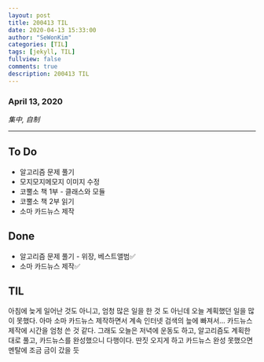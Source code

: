 ```yaml
---
layout: post
title: 200413 TIL 
date: 2020-04-13 15:33:00
author: "SeWonKim"
categories: [TIL]
tags: [jekyll, TIL]
fullview: false
comments: true
description: 200413 TIL
---
```


### April 13, 2020

*集中, 自制*


---

## To Do
- 알고리즘 문제 풀기
- 모지모지메모지 이미지 수정
- 코뿔소 책 1부 - 클래스와 모듈
- 코뿔소 책 2부 읽기
- 소마 카드뉴스 제작
　
## Done
- 알고리즘 문제 풀기 - 위장, 베스트앨범✅
- 소마 카드뉴스 제작✅

## TIL
아침에 늦게 일어난 것도 아니고, 엄청 많은 일을 한 것 도 아닌데 오늘 계획했던 일을 많이 못했다.
아마 소마 카드뉴스 제작하면서 계속 인터넷 검색의 늪에 빠져서... 카드뉴스 제작에 시간을 엄청 쓴 것 같다.
그래도 오늘은 저녁에 운동도 하고, 알고리즘도 계획한 대로 풀고, 카드뉴스를 완성했으니 다행이다.
딴짓 오지게 하고 카드뉴스 완성 못했으면 멘탈에 조금 금이 갔을 듯
